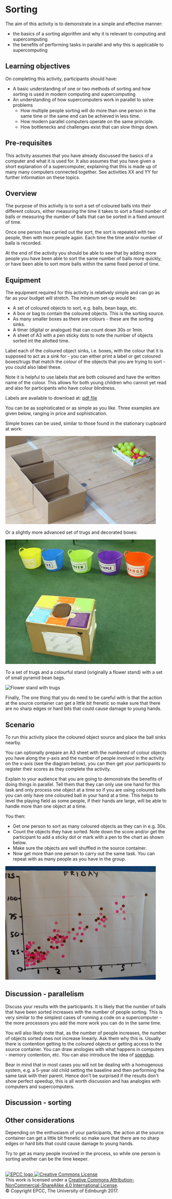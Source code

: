 # Sorting

The aim of this activity is to demonstrate in a simple and effective manner:
* the basics of a sorting algorithm and why it is relevant to computing and supercomputing
* the benefits of performing tasks in parallel and why this is applicable to supercomputing

## Learning objectives

On completing this activity, participants should have:
* A basic understanding of one or two methods of sorting and how sorting is used in modern computing and supercomputing
* An understanding of how supercomputers work in parallel to solve problems
   * How multiple people sorting will do more than one person in the same
  time or the same end can be achieved in less time.
   * How modern parallel computers operate on the same principle.
   * How bottlenecks and challenges exist that can slow things down.
   
## Pre-requisites

This activity assumes that you have already discussed the basics of a computer and what it is used for. It also assumes that you have given a short explanation of a supercomputer, explaining that this is made up of many many computers connected together. See activities XX and YY for further information on these topics.

## Overview

The purpose of this activity is to sort a set of coloured balls into their different colours, either measuring the time it takes to sort a fixed number of balls or measuring the number of balls that can be sorted in a fixed amount of time.

Once one person has carried out the sort, the sort is repeated with two people, then with more people again. Each time the time and/or number of balls is recorded.

At the end of the activity you should be able to see that by adding more people you have been able to sort the same number of balls more quickly, or have been able to sort more balls within the same fixed period of time.

## Equipment

The equipment required for this activity is relatively simple
and can go as far as your budget will stretch. The minimum
set-up would be:

* A set of coloured objects to sort, e.g. balls, bean bags, etc.
* A box or bag to contain the coloured objects. This is the sorting source.
* As many smaller boxes as there are colours - these are the sorting sinks.
* A timer (digital or analogue) that can count down 30s or 1min.
* A sheet of A3 with a pen sticky dots to note the number of objects sorted
  int the allotted time.

Label each of the coloured object sinks, i.e. boxes, with the colour that
it is supposed to act as a sink for - you can either print a label or get coloured boxes/trugs that match the
colour of the objects that you are trying to sort - you could also label these.

Note it is helpful to use labels that are both coloured and have the written name of the colour. This allows for both young children who cannot yet read and also for participants who have colour blindness.

Labels are available to download at: [pdf&nbsp;file](pdf/SortingLabels.pdf) 


You can be as sophisticated or as simple as you like. Three examples are given below, ranging in price and sophistication. 

Simple boxes can be used, similar to those found in the stationary cupboard at work:

![Simple boxes](imgs/setup1.png)

Or a slightly more advanced set of trugs and decorated boxes:

![Box and trugs](imgs/setup2.png)

To a set of trugs and a colourful stand (originally a flower stand) with a set of small pyramid bean bags. 

![Flower stand with trugs](imgs/flower-stand.png)

Finally, The one thing that you do need to be careful with is that the action
at the source container can get a little bit frenetic so make
sure that there are no sharp edges or hard bits that could cause
damage to young hands.

## Scenario

To run this activity place the coloured object source and place the
ball sinks nearby. 

You can optionally prepare an A3 sheet with the
numbered of colour objects you have along the y-axis and the number
of people involved in the activity on the x-axis (see the diagram
below), you can then get your participants to register their scores
as they complete the activity.

Explain to your audience that you are going to demonstrate the
benefits of doing things in parallel. Tell them that they can
only use one hand for this task and only process one object at a
time so if you are using coloured balls you can only have one coloured
ball in your hand at a time. This helps to level the playing field as
some people, if their hands are large, will be able to handle more
than one object at a time.

You then:

* Get one person to sort as many coloured objects as they can in e.g. 30s. 
* Count the objects they have sorted. Note down the score and/or get the participant
  to add a sticky dot or mark with a pen to the chart as shown below.
* Make sure the objects are well shuffled in the source container.
* Now get more than one person to carry out the same task. You can repeat with as 
  many people as you have in the group.

![Keeping track of the coloured objects sorted in 30s.](imgs/scores.png)


## Discussion - parallelism

Discuss your results with the participants. It is likely that the number of balls that have 
been sorted increases with the number of people sorting. This is very similar to the simplest 
cases of running a code on a supercomputer - the more processors you add the more work you 
can do in the same time.

You will also likely note that, as the number of people increases, the number
of objects sorted does not increase linearly. Ask them why this is.
Usually there is contention getting to the coloured objects or
getting access to the source container. You can draw anologies with
what happens in computers - memory contention, etc. You can also
introduce the idea of [speedup](https://en.wikipedia.org/wiki/Speedup).

Bear in mind that in most cases you will not be dealing with a
homogenous system, e.g. a 5-year old child setting the baseline and
then performing the same task with their parent. Hence don't be surprised if the results don't 
show perfect speedup, this is all worth discussion and has analogies with computers and supercomputers.

## Discussion - sorting


## Other considerations

Depending on the enthusiasm of your participants, the action at the source container can get a little bit frenetic so make
sure that there are no sharp edges or hard bits that could cause damage to young hands. 

Try to get as many people involved in the process, so while one person is sorting another can be the time keeper.



<!-- Licensing and copyright stuff below -->
<br>
<a href="http://www.epcc.ed.ac.uk">
<img alt="EPCC logo" src="https://www.epcc.ed.ac.uk/sites/all/themes/epcc/images/epcc-logo.png" height="31"/>
</a>
<a rel="license" href="http://creativecommons.org/licenses/by-nc-sa/4.0/">
<img alt="Creative Commons License" style="border-width:0"
     src="https://i.creativecommons.org/l/by-nc-sa/4.0/88x31.png" />
</a><br />
This work is licensed under a <a rel="license" href="http://creativecommons.org/licenses/by-nc-sa/4.0/">
Creative Commons Attribution-NonCommercial-ShareAlike 4.0 International License</a>.<br/>
&copy; Copyright EPCC, The University of Edinburgh 2017.

